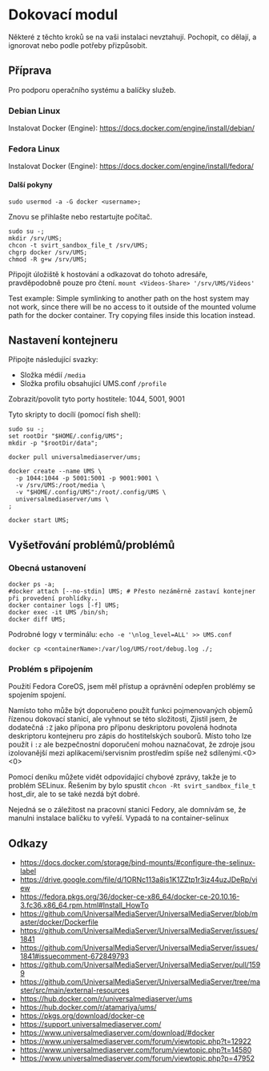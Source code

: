 # Dokovací modul

Některé z těchto kroků se na vaši instalaci nevztahují.  Pochopit, co dělají, a ignorovat nebo podle potřeby přizpůsobit.

## Příprava

Pro podporu operačního systému a balíčky služeb.

### Debian Linux

Instalovat Docker (Engine): https://docs.docker.com/engine/install/debian/

### Fedora Linux

Instalovat Docker (Engine): https://docs.docker.com/engine/install/fedora/

#### Další pokyny

```
sudo usermod -a -G docker <username>;
```

Znovu se přihlašte nebo restartujte počítač.

```
sudo su -;
mkdir /srv/UMS;
chcon -t svirt_sandbox_file_t /srv/UMS;
chgrp docker /srv/UMS;
chmod -R g+w /srv/UMS;
```

Připojit úložiště k hostování a odkazovat do tohoto adresáře, pravděpodobně pouze pro čtení. `mount <Videos-Share> '/srv/UMS/Videos'`

Test example: Simple symlinking to another path on the host system may not work, since there will be no access to it outside of the mounted volume path for the docker container.  Try copying files inside this location instead.

## Nastavení kontejneru

Připojte následující svazky:
- Složka médií `/media`
- Složka profilu obsahující UMS.conf `/profile`

Zobrazit/povolit tyto porty hostitele: 1044, 5001, 9001

Tyto skripty to docílí (pomocí fish shell):
```
sudo su -;
set rootDir "$HOME/.config/UMS";
mkdir -p "$rootDir/data";
​
docker pull universalmediaserver/ums;
​
docker create --name UMS \
  -p 1044:1044 -p 5001:5001 -p 9001:9001 \
  -v /srv/UMS:/root/media \
  -v "$HOME/.config/UMS":/root/.config/UMS \
  universalmediaserver/ums \
;
​
docker start UMS;
```

## Vyšetřování problémů/problémů

### Obecná ustanovení

```
docker ps -a;
#docker attach [--no-stdin] UMS; # Přesto nezáměrně zastaví kontejner při provedení prohlídky..
docker container logs [-f] UMS;
docker exec -it UMS /bin/sh;
docker diff UMS;
```

Podrobné logy v terminálu: `echo -e '\nlog_level=ALL' >> UMS.conf`

```
docker cp <containerName>:/var/log/UMS/root/debug.log ./;
```

### Problém s připojením

Použití Fedora CoreOS, jsem měl přístup a oprávnění odepřen problémy se spojením spojení.

Namísto toho může být doporučeno použít funkci pojmenovaných objemů řízenou dokovací stanicí, ale vyhnout se této složitosti, Zjistil jsem, že dodatečná `:Z` jako přípona pro příponu deskriptoru povolená hodnota deskriptoru kontejneru pro zápis do hostitelských souborů. Místo toho lze použít i `:z` ale bezpečnostní doporučení mohou naznačovat, že zdroje jsou izolovanější mezi aplikacemi/servisním prostředím spíše než sdílenými.<0><0>

Pomocí deníku můžete vidět odpovídající chybové zprávy, takže je to problém SELinux. Řešením by bylo spustit `chcon -Rt svirt_sandbox_file_t` host_dir, ale to se také nezdá být dobré.

Nejedná se o záležitost na pracovní stanici Fedory, ale domnívám se, že manulni instalace balíčku to vyřeší.  Vypadá to na container-selinux

## Odkazy

- https://docs.docker.com/storage/bind-mounts/#configure-the-selinux-label
- https://drive.google.com/file/d/1ORNc113a8is1K1ZZtp1r3iz44uzJDeRp/view
- https://fedora.pkgs.org/36/docker-ce-x86_64/docker-ce-20.10.16-3.fc36.x86_64.rpm.html#Install_HowTo
- https://github.com/UniversalMediaServer/UniversalMediaServer/blob/master/docker/Dockerfile
- https://github.com/UniversalMediaServer/UniversalMediaServer/issues/1841
- https://github.com/UniversalMediaServer/UniversalMediaServer/issues/1841#issuecomment-672849793
- https://github.com/UniversalMediaServer/UniversalMediaServer/pull/1599
- https://github.com/UniversalMediaServer/UniversalMediaServer/tree/master/src/main/external-resources
- https://hub.docker.com/r/universalmediaserver/ums
- https://hub.docker.com/r/atamariya/ums/
- https://pkgs.org/download/docker-ce
- https://support.universalmediaserver.com/
- https://www.universalmediaserver.com/download/#docker
- https://www.universalmediaserver.com/forum/viewtopic.php?t=12922
- https://www.universalmediaserver.com/forum/viewtopic.php?t=14580
- https://www.universalmediaserver.com/forum/viewtopic.php?p=47952
